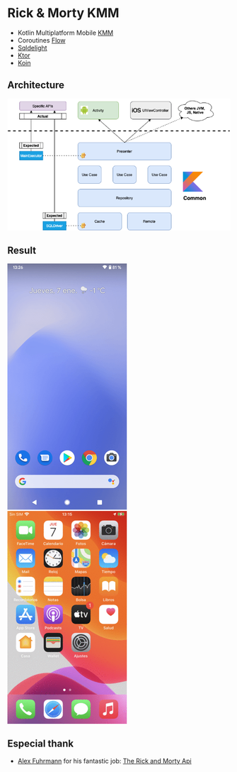 # Rick & Morty KMM

* Kotlin Multiplatform Mobile [KMM]
* Coroutines [Flow]
* [Sqldelight]
* [Ktor]
* [Koin]

## Architecture

![alt text](./kmm.png)

## Result

![](android.gif)![](ios.gif)

## Especial thank

* [Alex Fuhrmann] for his fantastic job: [The Rick and Morty Api]


[KMM]: https://kotlinlang.org/lp/mobile/
[Flow]: https://github.com/Kotlin/kotlinx.coroutines
[Sqldelight]: https://cashapp.github.io/sqldelight/
[Ktor]: https://ktor.io/
[The Rick and Morty Api]: https://rickandmortyapi.com/
[Alex Fuhrmann]: https://axelfuhrmann.com/
[Koin]: https://insert-koin.io/docs/setup/v3